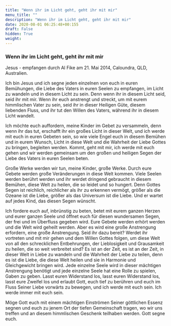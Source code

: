 ```yaml
---
title: "Wenn ihr im Licht geht, geht ihr mit mir"
menu_title: ""
description: "Wenn ihr im Licht geht, geht ihr mit mir"
date: 2020-08-01 06:25:48+00:155
draft: False
hidden: True
weight:
---
```

### Wenn ihr im Licht geht, geht ihr mit mir

Jesus - empfangen durch Al Fike am 21. Mai 2014, Caloundra, QLD, Australien.

Ich bin Jesus und ich segne jeden einzelnen von euch in euren Bemühungen, die Liebe des Vaters in euren Seelen zu empfangen, im Licht zu wandeln und in diesem Licht zu sein. Denn wenn ihr in diesem Licht seid, seid ihr mit mir. Wenn ihr euch anstrengt und streckt, um mit eurem himmlischen Vater zu sein, seid ihr in dieser Heiligen Güte, diesem liebenden Fluss, und ihr tut den Willen des Vaters, während ihr in diesem Licht wandelt.

Ich möchte euch auffordern, meine Kinder im Gebet zu versammeln, denn wenn ihr das tut, erschafft ihr ein großes Licht in dieser Welt, und ich werde mit euch in euren Gebeten sein, so wie viele Engel euch in diesem Bemühen und in eurem Wunsch, Licht in diese Welt und die Wahrheit der Liebe Gottes zu bringen, begleiten werden. Kommt, geht mit mir, ich werde mit euch gehen und wir werden gemeinsam um den großen und heiligen Segen der Liebe des Vaters in euren Seelen beten.

Große Werke werden wir tun, meine Kinder, große Werke. Durch eure Gebete werden große Veränderungen in diese Welt kommen. Viele Seelen werden berührt werden und ihr werdet dringend gebraucht in diesem Bemühen, diese Welt zu heilen, die so leidet und so hungert. Denn Gottes Segen ist reichlich, reichlicher als ihr zu erkennen vermögt, größer als die Ozeane ist die Liebe, größer als das Universum ist die Liebe. Und er wartet auf jedes Kind, das diesen Segen wünscht.

Ich fordere euch auf, inbrünstig zu beten, betet mit eurem ganzen Herzen und eurer ganzen Seele und öffnet euch für diesen wundersamen Segen, der frei und im Überfluss gegeben wird. Eure Gebete werden erhört werden und die Welt wird geheilt werden. Aber es wird eine große Anstrengung erfordern, eine große Anstrengung. Seid ihr dazu bereit? Werdet ihr vortreten und mit mir gehen und dem Willen Gottes folgen, um diese Welt von all den schrecklichen Entbehrungen, der Lieblosigkeit und Grausamkeit zu heilen, die so weit verbreitet sind? Es ist an der Zeit, es ist an der Zeit, in dieser Welt in Liebe zu wandeln und die Wahrheit der Liebe zu teilen, denn es ist die Liebe, die diese Welt heilen und sie in Harmonie und Gleichgewicht bringen wird. Jede einzelne Seele wird in dieser mächtigen Anstrengung benötigt und jede einzelne Seele hat eine Rolle zu spielen, Gaben zu geben. Lasst euren Widerstand los, lasst euren Widerstand los, lasst eure Zweifel los und erlaubt Gott, euch tief zu berühren und euch im Fluss Seiner Liebe vorwärts zu bewegen, und ich werde mit euch sein. Ich werde immer mit euch sein.

Möge Gott euch mit einem mächtigen Einströmen Seiner göttlichen Essenz segnen und euch zu jenem Ort der tiefen Gemeinschaft tragen, wo wir uns treffen und an diesem himmlischen Geschenk teilhaben werden. Gott segne euch.
